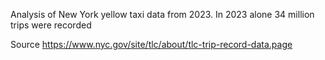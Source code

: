 Analysis of New York yellow taxi data from 2023. In 2023 alone 34 million trips were recorded

Source 
https://www.nyc.gov/site/tlc/about/tlc-trip-record-data.page
